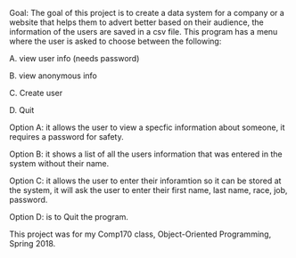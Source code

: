 Goal: 
The goal of this project is to create a data system for a company or a website that helps them to  advert better based on their audience, the information of the users are saved in a csv file. This program has a menu where the user is asked to choose between the following: 

A. view user info (needs password)

B. view anonymous info 

C. Create user

D. Quit

Option A: it allows the user to view a specfic information about someone, it requires a password for safety.

Option B: it shows a list of all the users information that was entered in the system without their name. 

Option C: it allows the user to enter their inforamtion so it can be stored at the system, it will ask the user to enter their first name, last name, race, job, password.

Option D: is to Quit the program. 

This project was for my Comp170 class, Object-Oriented Programming, Spring 2018.  
